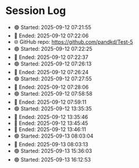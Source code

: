 # Session Log
- 🟢 Started: 2025-09-12 07:21:55
- 🔴 Ended: 2025-09-12 07:22:06
- 🌐 GitHub repo: https://github.com/pandkd/Test-5
- 🟢 Started: 2025-09-12 07:22:25
- 🔴 Ended: 2025-09-12 07:22:37
- 🟢 Started: 2025-09-12 07:26:13
- 🔴 Ended: 2025-09-12 07:26:24
- 🟢 Started: 2025-09-12 07:27:55
- 🔴 Ended: 2025-09-12 07:28:06
- 🟢 Started: 2025-09-12 07:58:58
- 🔴 Ended: 2025-09-12 07:59:11
- 🟢 Started: 2025-09-12 13:35:35
- 🔴 Ended: 2025-09-12 13:35:46
- 🔴 Ended: 2025-09-12 13:45:45
- 🔴 Ended: 2025-09-12 13:46:11
- 🟢 Started: 2025-09-13 08:03:04
- 🔴 Ended: 2025-09-13 08:03:13
- 🟢 Started: 2025-09-13 15:36:03
- 🟢 Started: 2025-09-13 16:12:53
